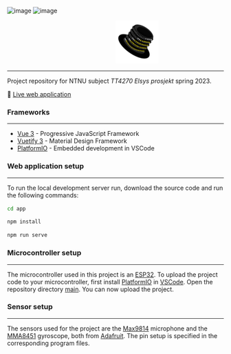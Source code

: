 ![image](https://img.shields.io/badge/Vue.js-35495E?style=for-the-badge&logo=vuedotjs&logoColor=4FC08D)
![image](https://img.shields.io/badge/Vuetify-1867C0?style=for-the-badge&logo=vuetify&logoColor=white)

<img style="position: relative; left: 50%;" width="100" height="100" src="logo.png">

---

Project repository for NTNU subject _TT4270 Elsys prosjekt_ spring 2023.

🔗 [Live web application ](https://partyhatt.site/)

### Frameworks

---

-  [Vue 3](https://vuejs.org/) - Progressive JavaScript Framework
-  [Vuetify 3](https://next.vuetifyjs.com/en/) - Material Design Framework
-  [PlatformIO](https://platformio.org/) - Embedded development in VSCode

### Web application setup

---

To run the local development server run, download the source code and run the following commands:

```sh
cd app
```

```sh
npm install
```

```sh
npm run serve
```

### Microcontroller setup

---

The microcontroller used in this project is an [ESP32](https://en.wikipedia.org/wiki/ESP32). To upload the project code to your microcontroller, first install [PlatformIO](https://marketplace.visualstudio.com/items?itemName=platformio.platformio-ide) in [VSCode](https://code.visualstudio.com/). Open the repository directory [main](main/). You can now upload the project.

### Sensor setup

---

The sensors used for the project are the [Max9814](https://www.fruugonorge.com/botao-max9814-electret-mic-microphone-amplifier-module-auto-gain-control/p-118346267-248653265?language=en&ac=ProductCasterAPI&asc=pmax&gclid=CjwKCAjw0N6hBhAUEiwAXab-TdKtCogrgaKGedufb5ztdlp024D4YnC2fW9KTFl-NPYy-jNSEylLVBoC07kQAvD_BwE) microphone and the [MMA8451](<https://no.rs-online.com/web/p/motion-sensor-ics/9054665?cm_mmc=NO-PLA-DS3A-_-google-_-PLA_NO_NO_Semiconductors_Whoop-_-(NO:Whoop!)+Motion+Sensor+ICs-_-9054665&matchtype=&pla-327734554961&gclid=CjwKCAjw0N6hBhAUEiwAXab-TRhGJnz1WGHHL0heU1fYiKufu3wxTizIHyHHvrfqkiPikoXhszkTYhoCV1wQAvD_BwE&gclsrc=aw.ds>) gyroscope, both from [Adafruit](https://www.adafruit.com/category/521). The pin setup is specified in the corresponding program files.
